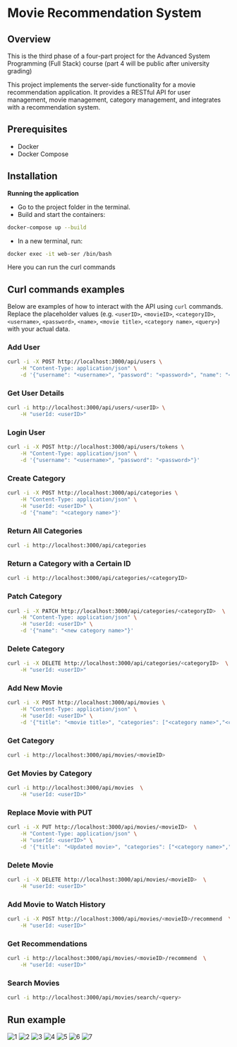 # **Movie Recommendation System**

## Overview
This is the third phase of a four-part project for the Advanced System Programming (Full Stack) course (part 4 will be public after university grading)

This project implements the server-side functionality for a movie recommendation application. It provides a RESTful API for user management, movie management, category management, and integrates with a recommendation system.

## Prerequisites

- Docker
- Docker Compose

## Installation

**Running the application**
- Go to the project folder in the terminal.
- Build and start the containers:

```bash
docker-compose up --build
```

- In a new terminal, run:

```bash
docker exec -it web-ser /bin/bash
```

Here you can run the curl commands

## Curl commands examples

Below are examples of how to interact with the API using `curl` commands. Replace the placeholder values (e.g. `<userID>`, `<movieID>`, `<categoryID>`, `<username>`, `<password>`, `<name>`, `<movie title>`, `<category name>`, `<query>`) with your actual data.

### Add User

```bash
curl -i -X POST http://localhost:3000/api/users \
    -H "Content-Type: application/json" \
    -d '{"username": "<username>", "password": "<password>", "name": "<name>"}'
```

### Get User Details
```bash
curl -i http://localhost:3000/api/users/<userID> \
    -H "userId: <userID>"
```


### Login User
```bash
curl -i -X POST http://localhost:3000/api/users/tokens \
    -H "Content-Type: application/json" \
    -d '{"username": "<username>", "password": "<password>"}'
```


### Create Category
```bash
curl -i -X POST http://localhost:3000/api/categories \
    -H "Content-Type: application/json" \
    -H "userId: <userID>" \
    -d '{"name": "<category name>"}'
```


### Return All Categories
```bash
curl -i http://localhost:3000/api/categories
```


### Return a Category with a Certain ID
```bash
curl -i http://localhost:3000/api/categories/<categoryID>
```


### Patch Category
```bash
curl -i -X PATCH http://localhost:3000/api/categories/<categoryID>  \
    -H "Content-Type: application/json" \
    -H "userId: <userID>" \
    -d '{"name": "<new category name>"}'
```


### Delete Category
```bash
curl -i -X DELETE http://localhost:3000/api/categories/<categoryID>  \
    -H "userId: <userID>"
```

### Add New Movie
```bash
curl -i -X POST http://localhost:3000/api/movies \
    -H "Content-Type: application/json" \
    -H "userId: <userID>" \
    -d '{"title": "<movie title>", "categories": ["<category name>","<category name>"]}'
```

### Get Category
```bash
curl -i http://localhost:3000/api/movies/<movieID>
```

### Get Movies by Category
```bash
curl -i http://localhost:3000/api/movies  \
    -H "userId: <userID>"
```

### Replace Movie with PUT
```bash
curl -i -X PUT http://localhost:3000/api/movies/<movieID>  \
    -H "Content-Type: application/json" \
    -H "userId: <userID>" \
    -d '{"title": "<Updated movie>", "categories": ["<category name>","<category name>"]}'
```


### Delete Movie
```bash
curl -i -X DELETE http://localhost:3000/api/movies/<movieID>  \
    -H "userId: <userID>"
```

### Add Movie to Watch History
```bash
curl -i -X POST http://localhost:3000/api/movies/<movieID>/recommend  \
    -H "userId: <userID>"
```

### Get Recommendations
```bash
curl -i http://localhost:3000/api/movies/<movieID>/recommend  \
    -H "userId: <userID>"
```

### Search Movies
```bash
curl -i http://localhost:3000/api/movies/search/<query>
```

## Run example
![1](Pictures/1.png)
![2](Pictures/2.png)
![3](Pictures/3.png)
![4](Pictures/4.png)
![5](Pictures/5.png)
![6](Pictures/6.png)
![7](Pictures/7.png)
